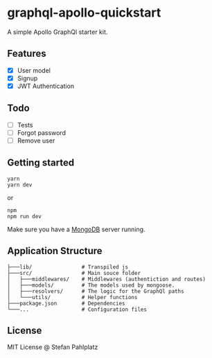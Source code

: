 # graphql-apollo-quickstart

A simple Apollo GraphQl starter kit.

## Features
- [x] User model
- [x] Signup
- [x] JWT Authentication

## Todo
- [ ] Tests
- [ ] Forgot password
- [ ] Remove user

## Getting started
```
yarn 
yarn dev
```
or
```
npm
npm run dev
```
Make sure you have a [MongoDB](https://www.mongodb.com/) server running.

## Application Structure
```
├───lib/                # Transpiled js
├───src/                # Main souce folder
│   ├───middlewares/    # Middlewares (authentiction and routes)
│   ├───models/         # The models used by mongoose.
│   ├───resolvers/      # The logic for the GraphQl paths
│   └───utils/          # Helper functions
├───package.json        # Dependencies
└───...                 # Configuration files
```

## License
MIT License @ Stefan Pahlplatz

